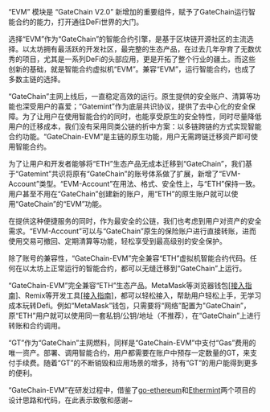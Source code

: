 
“EVM” 模块是 “GateChain V2.0” 新增加的重要组件，赋予了GateChain运行智能合约的能力，打开通往DeFi世界的大门。

选择“EVM”作为“GateChain”的智能合约引擎，是基于区块链开源社区的主流选择。以太坊拥有最活跃的开发社区，最完整的生态产品，在过去几年孕育了无数优秀的项目，尤其是一系列DeFi的头部应用，更是开拓了整个行业的疆土。而这些创新的基础，就是智能合约虚拟机“EVM”。兼容“EVM”，运行智能合约，也成了多数主链的选择。

“GateChain”主网上线后，一直稳定高效的运行。原生提供的安全账户、清算等功能也深受用户的喜爱；“Gatemint”作为底层共识协议，提供了去中心化的安全保障。为了让用户在使用智能合约的同时，也能享受原生的安全特性，同时尽量降低用户的迁移成本，我们没有采用同类公链的折中方案：以多链跨链的方式实现智能合约功能。“GateChain-EVM”是主链的原生功能，用户无需跨链迁移资产即可使用智能合约。

为了让用户和开发者能够将“ETH”生态产品无成本迁移到“GateChain”，我们基于“Gatemint”共识将原有“GateChain”的账号体系做了扩展，新增了“EVM-Account”类型。“EVM-Account”在用法、格式、安全性上，与“ETH”保持一致。用户甚至不用在“GateChain”创建新的账户，用“ETH”的原生账户就可以使用“GateChain”的“EVM”功能。

在提供这种便捷服务的同时，作为最安全的公链，我们也考虑到用户对资产的安全需求。“EVM-Account”可以与“GateChain”原生的保险账户进行直接转账，进而使用交易可撤回、定期清算等功能，轻松享受到最高级别的安全保护。

除了账号的兼容性，“GateChain-EVM”完全兼容“ETH”虚拟机智能合约代码。任何在以太坊上正常运行的智能合约，都可以无缝迁移到“GateChain”上运行。

“GateChain-EVM”完全兼容“ETH”生态产品。MetaMask等浏览器钱包[[接入指南]](.././integration/tool-metamask.md)、Remix等开发工具[[接入指南]](.././integration/tool-remix.md)，都可以轻松接入，帮助用户轻松上手，无学习成本玩转Defi。例如“MetaMask”钱包，只需要将“网络”配置为"GateChain”，原“ETH”用户就可以使用同一套私钥/公钥/地址（不推荐），在“GateChain”上进行转账和合约调用。

“GT”作为“GateChain”主网燃料，同样是“GateChain-EVM”中支付“Gas”费用的唯一资产。部署、调用智能合约，用户都需要在账户中预存一定数量的GT，来支付手续费。随着“GT”的不断销毁和应用场景的增多，持有“GT”的用户能得到更多的便利。

“GateChain-EVM”在研发过程中，借鉴了<a href="https://github.com/ethereum/go-ethereum" target="_blank">go-ethereum</a>和<a href="https://github.com/cosmos/ethermint" target="_blank">Ethermint</a>两个项目的设计思路和代码，在此表示致敬和感谢~


